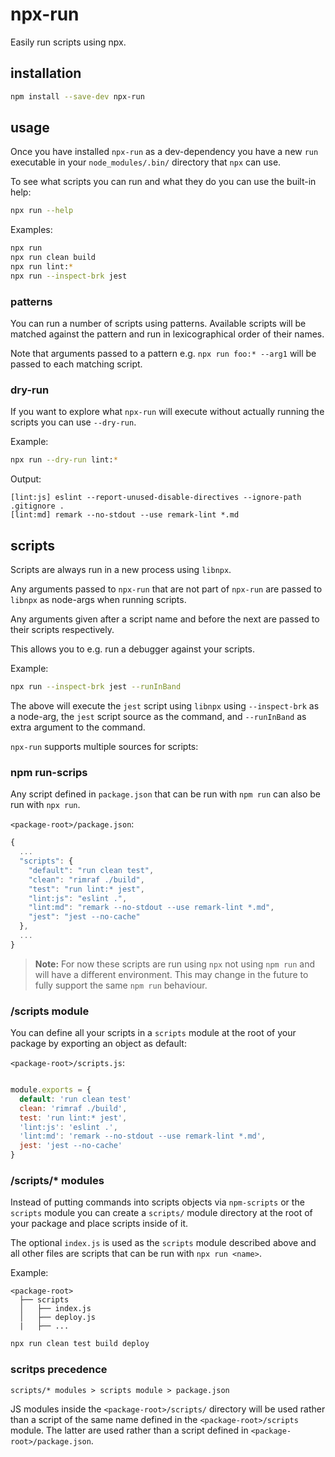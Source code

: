 # npx-run

Easily run scripts using npx.


## installation

```bash
npm install --save-dev npx-run
```


## usage

Once you have installed `npx-run` as a dev-dependency you have a new
`run` executable in your `node_modules/.bin/` directory that `npx` can use.

To see what scripts you can run and what they do you can use the built-in help:

```bash
npx run --help
```


Examples:
```bash
npx run
npx run clean build
npx run lint:*
npx run --inspect-brk jest
```

### patterns

You can run a number of scripts using patterns.
Available scripts will be matched against the pattern and run in lexicographical
order of their names.

Note that arguments passed to a pattern e.g. `npx run foo:* --arg1`
will be passed to each matching script.


### dry-run

If you want to explore what `npx-run` will execute without actually running the
scripts you can use `--dry-run`.

Example:
```bash
npx run --dry-run lint:*
```

Output:
```
[lint:js] eslint --report-unused-disable-directives --ignore-path .gitignore .
[lint:md] remark --no-stdout --use remark-lint *.md
```


## scripts

Scripts are always run in a new process using `libnpx`.

Any arguments passed to `npx-run` that are not part of `npx-run`
are passed to `libnpx` as node-args when running scripts.

Any arguments given after a script name and before the next are passed to their
scripts respectively.

This allows you to e.g. run a debugger against your scripts.

Example:
```bash
npx run --inspect-brk jest --runInBand
```

The above will execute the `jest` script using `libnpx`
using `--inspect-brk` as a node-arg,
the `jest` script source as the command,
and  `--runInBand` as extra argument to the command.

`npx-run` supports multiple sources for scripts:


### npm run-scrips

Any script defined in `package.json` that can be run with `npm run` can also
be run with `npx run`.

`<package-root>/package.json`:
```javascript
{
  ...
  "scripts": {
    "default": "run clean test",
    "clean": "rimraf ./build",
    "test": "run lint:* jest",
    "lint:js": "eslint .",
    "lint:md": "remark --no-stdout --use remark-lint *.md",
    "jest": "jest --no-cache"
  },
  ...
}
```

> **Note:**
> For now these scripts are run using `npx` not using `npm run`
> and will have a different environment.
> This may change in the future to fully support the same `npm run` behaviour.


### <package-root>/scripts module

You can define all your scripts in a `scripts` module at the root of your
package by exporting an object as default:

`<package-root>/scripts.js`:
```javascript

module.exports = {
  default: 'run clean test'
  clean: 'rimraf ./build',
  test: 'run lint:* jest',
  'lint:js': 'eslint .',
  'lint:md': 'remark --no-stdout --use remark-lint *.md',
  jest: 'jest --no-cache'
}
```


### <package-root>/scripts/* modules

Instead of putting commands into scripts objects via `npm-scripts` or
the `scripts` module you can create a `scripts/` module directory at the
root of your package and place scripts inside of it.

The optional `index.js` is used as the `scripts` module described above and all
other files are scripts that can be run with `npx run <name>`.

Example:
```
<package-root>
  ├── scripts
  │   ├── index.js   
  │   ├── deploy.js
  |   ├── ...
```

```bash
npx run clean test build deploy
```


### scritps precedence

`scripts/* modules > scripts module > package.json`

JS modules inside the `<package-root>/scripts/` directory will be used rather
than a script of the same name defined in the `<package-root>/scripts` module.
The latter are used rather than a script defined in `<package-root>/package.json`.
